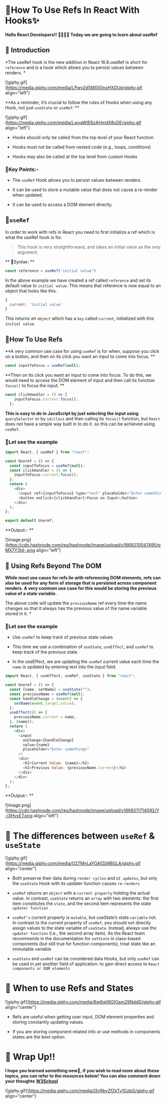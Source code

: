 # 🎊How To Use Refs In React With Hooks✨

**Hello React Developers!! 👨‍💻👩‍💻 Today we are going to learn about useRef**

## 🎯 Introduction

*The useRef hook is the new addition in React 16.8.useRef is short for `reference` and is a hook which allows you to persist values between renders. *

![giphy.gif](https://media.giphy.com/media/LPwy2d5M050noHXDUe/giphy.gif align="left")

**As a reminder, it’s crucial to follow the rules of Hooks when using any Hook, not just `useState` or `useRef`: **

![giphy.gif](https://media.giphy.com/media/LwyaWIE6zAHmdX8oDE/giphy.gif align="left")

*   Hooks should only be called from the top level of your React function
    
*   Hooks must not be called from nested code (e.g., loops, conditions)
    
*   Hooks may also be called at the top level from custom Hooks
    

### 🔑Key Points:-

*   The `useRef` Hook allows you to persist values between renders.
    
*   It can be used to store a mutable value that does not cause a re-render when updated.
    
*   It can be used to access a DOM element directly.
    

## 🎯`useRef`

In order to work with refs in React you need to first initialize a ref which is what the useRef hook is for.

> This hook is very straightforward, and takes an initial value as the only argument.

** 📢Syntax: **

```javascript
const reference = useRef("initial value")
```

In the above example we have created a ref called `reference` and set its default value to `initial value`. This means that reference is now equal to an object that looks like this.

```javascript
{
  current: 'initial value'
}
```

*This returns an* `object` which has a `key` called `current`, initialized with this `initial value`.

## 🎯How To Use Refs

**A very common use case for using `useRef` is for when, suppose you click on a button, and then on its click you want an input to come into focus. **

```javascript
const inputToFocus = useRef(null);
```

**Then on its click you want an input to come into focus. To do this, we would need to access the DOM element of input and then call its function `focus()` to focus the input. **

```javascript
const clickHandler = () => {
    inputToFocus.current.focus();
  };
```

**This is easy to do in JavaScript by just selecting the input using** `querySelector` or by `id/class` and then calling its `focus()` function, but `React` does not have a simple way built in to do it. so this can be achieved using `useRef`.

### 📍Let see the example

```javascript
import React, { useRef } from "react";

const Useref = () => {
  const inputToFocus = useRef(null);
  const clickHandler = () => {
    inputToFocus.current.focus();
  };
  return (
    <div>
      <input ref={inputToFocus} type="text" placeholder="Enter somethings" />
      <button onClick={clickHandler}>Focus on Input</button>
    </div>
  );
};

export default Useref;
```

**Output:- **

![image.png](https://cdn.hashnode.com/res/hashnode/image/upload/v1669210047495/pMX7Y3Id-.png align="left")

## 🎯 Using Refs Beyond The DOM

**While most use cases for refs lie with referencing DOM elements, refs can also be used for any form of storage that is persisted across component renders. A very common use case for this would be storing the previous value of a state variable.**

The above code will update the `previousName` ref every time the name changes so that it always has the previous value of the name variable stored in it. \*

### 📍Let see the example

*   Use `useRef` to keep track of previous state values
    
*   This time we use a combination of `useState`, `useEffect`, and `useRef` to keep track of the previous state.
    
*   In the useEffect, we are updating the `useRef` current value each time the `name` is updated by entering text into the input field.
    

```javascript
import React, { useEffect, useRef, useState } from "react";

const Useref = () => {
  const [name, setName] = useState(""); 
  const previousName = useRef(null);
  const handleChange = (event) => {
    setName(event.target.value);
  };
  useEffect(() => {
    previousName.current = name;
  }, [name]);
  return (
    <div>
      <input
        onChange={handleChange}
        value={name}
        placeholder="Enter somethings"
      />
      <div>
        <h2>Current Value: {name}</h2>
        <h2>Previous Value: {previousName.current}</h2>
      </div>
    </div>
  );
};
```

**Output:- **

![image.png](https://cdn.hashnode.com/res/hashnode/image/upload/v1669211714092/Y-i3HvxE7.png align="left")

# 🎯 The differences between `useRef` & `useState`

![giphy.gif](https://media.giphy.com/media/O27MnLaYGAfZb9BGLA/giphy.gif align="center")

*   Both preserve their data during `render cycles` and `UI updates`, but only the `useState` Hook with its updater function causes `re-renders`
    
*   `useRef` returns an `object` with a `current property` holding the actual value. In contrast, `useState` returns an `array` with two elements: the first item constitutes the `state`, and the second item represents the state `updater function`
    
*   `useRef‘s` current property is `mutable`, but useState‘s state `variable` not. In contrast to the current property of `useRef`, you should not directly assign values to the state variable of `useState`. Instead, always use the `updater function` (i.e., the second array item). As the React team recommends in the documentation for `setState` in class-based components (but still true for function components), treat state like an immutable variable
    
*   `useState` and `useRef` can be considered data Hooks, but only `useRef` can be used in yet another field of application: to gain direct access to `React components or DOM elements`
    

# 🎯 When to use Refs and States

![giphy.gif](https://media.giphy.com/media/6w6qtI6GIOam29NddG/giphy.gif align="center")

*   Refs are useful when getting user input, DOM element properties and storing constantly updating values.
    
*   If you are storing component related info or use methods in components states are the best option.
    

# 🎯 Wrap Up!!

**I hope you learned something new🤗, if you wish to read more about these topics, you can refer to the resources below! You can also comment down your thoughts** [**W3School**](https://www.w3schools.com/react/react_useref.asp)

![giphy.gif](https://media.giphy.com/media/l3vRbyZfZkTv1GzbG/giphy.gif align="center")